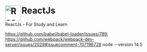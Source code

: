 # ReactJs  <img align="left" alt="ReactJs" width="50px" src="https://user-images.githubusercontent.com/45578535/138135584-9dc9d97b-642e-43bd-a4fb-0c8594ff8442.png"/>



ReactJs - For Study and Learn

https://github.com/babel/babel-loader/issues/789;
https://github.com/webpack/webpack-dev-server/issues/2029#issuecomment-707196728
node --version 14.5
